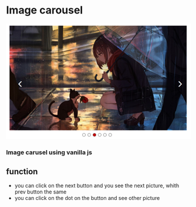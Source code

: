 # Image carousel

![mainScreen](/readMeAssets/mainScreen.png)

### Image carusel using vanilla js

## function

* you can click on the next button and you see the next picture, whith prev button the same
* you can click on the dot on the button and see other picture 